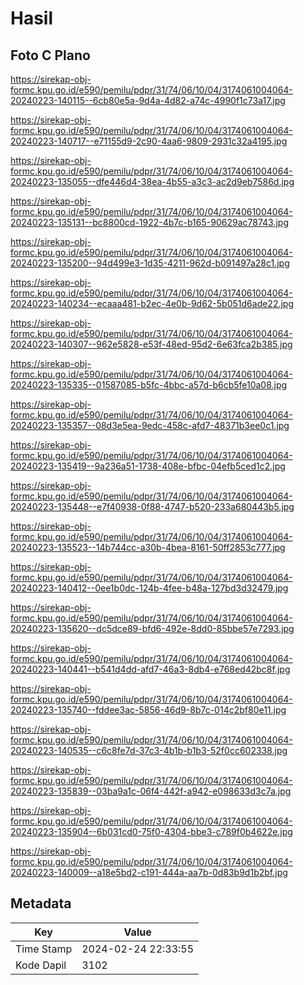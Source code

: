 # Hasil

## Foto C Plano

https://sirekap-obj-formc.kpu.go.id/e590/pemilu/pdpr/31/74/06/10/04/3174061004064-20240223-140115--6cb80e5a-9d4a-4d82-a74c-4990f1c73a17.jpg

https://sirekap-obj-formc.kpu.go.id/e590/pemilu/pdpr/31/74/06/10/04/3174061004064-20240223-140717--e71155d9-2c90-4aa6-9809-2931c32a4195.jpg

https://sirekap-obj-formc.kpu.go.id/e590/pemilu/pdpr/31/74/06/10/04/3174061004064-20240223-135055--dfe446d4-38ea-4b55-a3c3-ac2d9eb7586d.jpg

https://sirekap-obj-formc.kpu.go.id/e590/pemilu/pdpr/31/74/06/10/04/3174061004064-20240223-135131--bc8800cd-1922-4b7c-b165-90629ac78743.jpg

https://sirekap-obj-formc.kpu.go.id/e590/pemilu/pdpr/31/74/06/10/04/3174061004064-20240223-135200--94d499e3-1d35-4211-962d-b091497a28c1.jpg

https://sirekap-obj-formc.kpu.go.id/e590/pemilu/pdpr/31/74/06/10/04/3174061004064-20240223-140234--ecaaa481-b2ec-4e0b-9d62-5b051d6ade22.jpg

https://sirekap-obj-formc.kpu.go.id/e590/pemilu/pdpr/31/74/06/10/04/3174061004064-20240223-140307--962e5828-e53f-48ed-95d2-6e63fca2b385.jpg

https://sirekap-obj-formc.kpu.go.id/e590/pemilu/pdpr/31/74/06/10/04/3174061004064-20240223-135335--01587085-b5fc-4bbc-a57d-b6cb5fe10a08.jpg

https://sirekap-obj-formc.kpu.go.id/e590/pemilu/pdpr/31/74/06/10/04/3174061004064-20240223-135357--08d3e5ea-9edc-458c-afd7-48371b3ee0c1.jpg

https://sirekap-obj-formc.kpu.go.id/e590/pemilu/pdpr/31/74/06/10/04/3174061004064-20240223-135419--9a236a51-1738-408e-bfbc-04efb5ced1c2.jpg

https://sirekap-obj-formc.kpu.go.id/e590/pemilu/pdpr/31/74/06/10/04/3174061004064-20240223-135448--e7f40938-0f88-4747-b520-233a680443b5.jpg

https://sirekap-obj-formc.kpu.go.id/e590/pemilu/pdpr/31/74/06/10/04/3174061004064-20240223-135523--14b744cc-a30b-4bea-8161-50ff2853c777.jpg

https://sirekap-obj-formc.kpu.go.id/e590/pemilu/pdpr/31/74/06/10/04/3174061004064-20240223-140412--0ee1b0dc-124b-4fee-b48a-127bd3d32479.jpg

https://sirekap-obj-formc.kpu.go.id/e590/pemilu/pdpr/31/74/06/10/04/3174061004064-20240223-135620--dc5dce89-bfd6-492e-8dd0-85bbe57e7293.jpg

https://sirekap-obj-formc.kpu.go.id/e590/pemilu/pdpr/31/74/06/10/04/3174061004064-20240223-140441--b541d4dd-afd7-46a3-8db4-e768ed42bc8f.jpg

https://sirekap-obj-formc.kpu.go.id/e590/pemilu/pdpr/31/74/06/10/04/3174061004064-20240223-135740--fddee3ac-5856-46d9-8b7c-014c2bf80e11.jpg

https://sirekap-obj-formc.kpu.go.id/e590/pemilu/pdpr/31/74/06/10/04/3174061004064-20240223-140535--c6c8fe7d-37c3-4b1b-b1b3-52f0cc602338.jpg

https://sirekap-obj-formc.kpu.go.id/e590/pemilu/pdpr/31/74/06/10/04/3174061004064-20240223-135839--03ba9a1c-06f4-442f-a942-e098633d3c7a.jpg

https://sirekap-obj-formc.kpu.go.id/e590/pemilu/pdpr/31/74/06/10/04/3174061004064-20240223-135904--6b031cd0-75f0-4304-bbe3-c789f0b4622e.jpg

https://sirekap-obj-formc.kpu.go.id/e590/pemilu/pdpr/31/74/06/10/04/3174061004064-20240223-140009--a18e5bd2-c191-444a-aa7b-0d83b9d1b2bf.jpg


## Metadata

| Key        | Value               |
| ---------- | ------------------- |
| Time Stamp | 2024-02-24 22:33:55 |
| Kode Dapil | 3102                |




